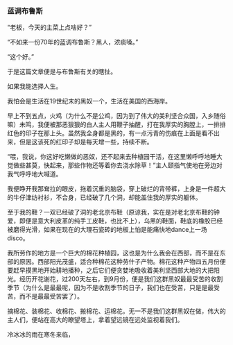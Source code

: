 ### 蓝调布鲁斯

“老板，今天的主菜上点啥好？”

“不如来一份70年的蓝调布鲁斯？黑人，浓痰嗓。”

“这个好。”

于是这篇文章便是与布鲁斯有关的瞎扯。

如果我能选择人生。

我怕会是生活在19世纪末的黑奴一个，生活在美国的西海岸。

早上不到五点，火鸡（为什么不是公鸡，因为到了伟大的美利坚合众国，入乡随俗嘛）未鸣，我便被那恶狠狠的白人主人用鞭子抽醒，打在我厚实的胸膛上，一排排红色的印子在那上头。虽然我全身都是黑的，有一点污青的伤痕在上面是看不出来，但是这该死的红印子却是每天增一些，持续不断。

“喂，我说，你这好吃懒做的恶奴，还不起来去种植园干活，在这里懒呼呼地睡大觉做些甚莫，快起来，那些作物还等着你去浇水除草！”主人颐指气使地在旁边对我气呼呼地大喊道。

我便睁开我那耷拉的眼皮，拖着沉重的脑袋，穿上破烂的背带裤，上身是一件超大的牛仔津纺衬衫，不合身，已经破了几个洞，却能盖住我的厚实的躯体。

至于我的鞋？一双已经破了洞的老北京布鞋（原谅我，实在是对老北京布鞋的钟爱，即便是意大利皮革的纯手工皮鞋，也比不上），乌黑的鞋面，鞋底的橡胶已经被磨得光滑，如果在现在的大理石瓷砖的地板上怕是能痛快地dance上一场disco。

我所劳作的地方是一个巨大的棉花种植园，这也是为什么我会在西部，而不是在东部的原因。西部阳光茂盛，适合种棉花这种劳什子产物。棉花这种产物四五月份便要赶早摸黑地开始耕地播种，之后它们便贪婪地吸收着美利坚西部大地的大把阳光。经历开花谢花，过200天左右，到9月份，便是我们这群黑奴最最受苦的收割季节（为什么是最最呢，因为不是收割季节的日子，我们也在受苦，只是是最受苦，而不是最最受苦罢了）。

摘棉花、装棉花、收棉花、搬棉花、运棉花。无一不是我们这群黑奴在做，伟大的主人们，便站在高大的瞭望塔上，拿着望远镜在远处监视着我们。

冷冰冰的雨在寒冬来临，